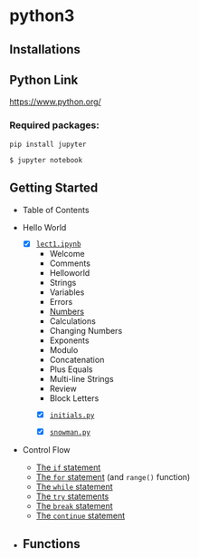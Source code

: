 # python3

## Installations
## Python Link ##
https://www.python.org/


### Required packages:
```commandline
pip install jupyter
```
```commandline
$ jupyter notebook
```

## Getting Started
- Table of Contents
- Hello World

  - [x] [`lect1.ipynb`](https://github.com/JTL66/python3/blob/main/lec1.ipynb)
    - Welcome
    - Comments
    - Helloworld
    - Strings
    - Variables
    - Errors
    - [Numbers](https://github.com/JTL66/python3/blob/main/Helloworld/numbers.ipynb) 
    - Calculations
    - Changing Numbers
    - Exponents
    - Modulo
    - Concatenation
    - Plus Equals
    - Multi-line Strings
    - Review
    - Block Letters
    - [x] [`initials.py`](https://github.com/JTL66/python3/blob/main/initials.py)
    - [x] [`snowman.py`](https://github.com/JTL66/python3/blob/main/snowman.py)


- Control Flow
    - [The `if` statement](https://github.com/JTL66/python3/blob/main/test_if.py)
    - [The `for` statement](https://github.com/JTL66/python3/blob/main/test_for.py) (and `range()` function)
    - [The `while` statement](https://github.com/JTL66/python3/blob/main/test_while.py)
    - [The `try` statements](https://github.com/JTL66/python3/blob/main/test_try.py)
    - [The `break` statement](https://github.com/JTL66/python3/blob/main/test_break.py)
    - [The `continue` statement](https://github.com/JTL66/python3/blob/main/test_continue.py)

- Functions
    - 
    